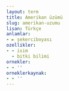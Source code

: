 ```yaml
---
layout: term
title: Amerikan üzümü
slug: amerikan-uzumu
lisan: Türkçe
anlamlar:
- ► şekerciboyası
ozellikler:
- - isim
  - bitki bilimi
ornekler:
- - ''
orneklerkaynak:
- - ''
---
```

